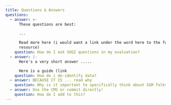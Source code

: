 ```yaml
---
title: Questions & Answers
questions:
  - answer: >-
      These questions are best:

      ...

      Read more here (i would want a link under the word here to the full page
      resource)
    question: How do I ask SOGI questions in my evaluation?
  - answer: |-
      Here's a very short answer .....

      Here is a guide (link
    question: How do i de-identify data?
  - answer: BECAUSE IT IS ... read why
    question: Why is it important to specifically think about SGM folks in evaluation?
  - answer: Use the CMS or commit directly!
    question: How do I add to this?
---
```


